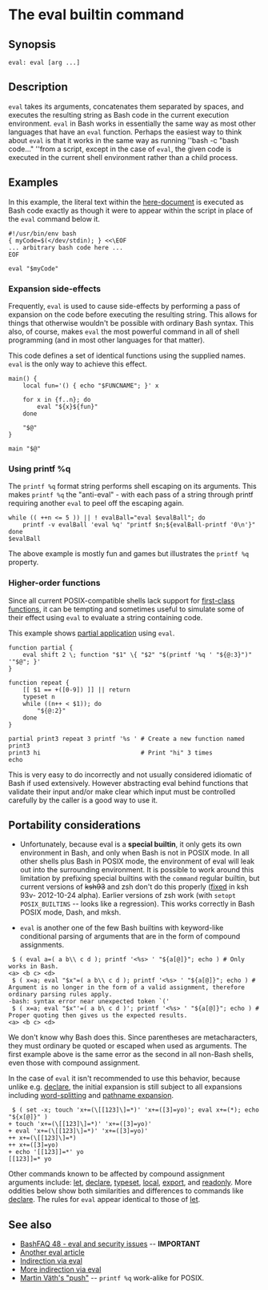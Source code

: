 # The eval builtin command

## Synopsis

    eval: eval [arg ...]

## Description

`eval` takes its arguments, concatenates them separated by spaces, and
executes the resulting string as Bash code in the current execution
environment. `eval` in Bash works in essentially the same way as most
other languages that have an `eval` function. Perhaps the easiest way to
think about `eval` is that it works in the same way as running ''bash -c
"bash code..." ''from a script, except in the case of `eval`, the given
code is executed in the current shell environment rather than a child
process.

## Examples

In this example, the literal text within the
[here-document](/syntax/redirection#here_documents) is executed as Bash
code exactly as though it were to appear within the script in place of
the `eval` command below it.

    #!/usr/bin/env bash
    { myCode=$(</dev/stdin); } <<\EOF
    ... arbitrary bash code here ...
    EOF

    eval "$myCode"

### Expansion side-effects

Frequently, `eval` is used to cause side-effects by performing a pass of
expansion on the code before executing the resulting string. This allows
for things that otherwise wouldn't be possible with ordinary Bash
syntax. This also, of course, makes `eval` the most powerful command in
all of shell programming (and in most other languages for that matter).

This code defines a set of identical functions using the supplied names.
`eval` is the only way to achieve this effect.

    main() {
        local fun='() { echo "$FUNCNAME"; }' x

        for x in {f..n}; do
            eval "${x}${fun}"
        done

        "$@"
    }

    main "$@"

### Using printf %q

The `printf %q` format string performs shell escaping on its arguments.
This makes `printf %q` the "anti-eval" - with each pass of a string
through printf requiring another `eval` to peel off the escaping again.

    while (( ++n <= 5 )) || ! evalBall="eval $evalBall"; do
        printf -v evalBall 'eval %q' "printf $n;${evalBall-printf '0\n'}"
    done
    $evalBall

The above example is mostly fun and games but illustrates the
`printf %q` property.

### Higher-order functions

Since all current POSIX-compatible shells lack support for [first-class
functions](http://en.wikipedia.org/wiki/First-class_function), it can be
tempting and sometimes useful to simulate some of their effect using
`eval` to evaluate a string containing code.

This example shows [partial
application](http://en.wikipedia.org/wiki/Partial_application) using
`eval`.

    function partial {
        eval shift 2 \; function "$1" \{ "$2" "$(printf '%q ' "${@:3}")" '"$@"; }'
    }

    function repeat {
        [[ $1 == +([0-9]) ]] || return
        typeset n
        while ((n++ < $1)); do
            "${@:2}"
        done
    }

    partial print3 repeat 3 printf '%s ' # Create a new function named print3
    print3 hi                            # Print "hi" 3 times
    echo

This is very easy to do incorrectly and not usually considered idiomatic
of Bash if used extensively. However abstracting eval behind functions
that validate their input and/or make clear which input must be
controlled carefully by the caller is a good way to use it.

## Portability considerations

- Unfortunately, because eval is a **special builtin**, it only gets its
  own environment in Bash, and only when Bash is not in POSIX mode. In
  all other shells plus Bash in POSIX mode, the environment of eval will
  leak out into the surrounding environment. It is possible to work
  around this limitation by prefixing special builtins with the
  `command` regular builtin, but current versions of ~~ksh93~~ and zsh
  don't do this properly
  ([fixed](http://article.gmane.org/gmane.comp.programming.tools.ast.devel/686)
  in ksh 93v- 2012-10-24 alpha). Earlier versions of zsh work (with
  `setopt POSIX_BUILTINS` -- looks like a regression). This works
  correctly in Bash POSIX mode, Dash, and mksh.

<!-- -->

- `eval` is another one of the few Bash builtins with keyword-like
  conditional parsing of arguments that are in the form of compound
  assignments.

<!-- -->

     $ ( eval a=( a b\\ c d ); printf '<%s> ' "${a[@]}"; echo ) # Only works in Bash.
    <a> <b c> <d>
     $ ( x=a; eval "$x"=( a b\\ c d ); printf '<%s> ' "${a[@]}"; echo ) # Argument is no longer in the form of a valid assignment, therefore ordinary parsing rules apply.
    -bash: syntax error near unexpected token `('
     $ ( x=a; eval "$x"'=( a b\ c d )'; printf '<%s> ' "${a[@]}"; echo ) # Proper quoting then gives us the expected results.
    <a> <b c> <d>

We don't know why Bash does this. Since parentheses are metacharacters,
they must ordinary be quoted or escaped when used as arguments. The
first example above is the same error as the second in all non-Bash
shells, even those with compound assignment.

In the case of `eval` it isn't recommended to use this behavior, because
unlike e.g. [declare](commands/builtin/declare), the initial expansion
is still subject to all expansions including
[word-splitting](syntax/expansion/wordsplit) and [pathname
expansion](syntax/expansion/glob).

     $ ( set -x; touch 'x+=(\[[123]\]=*)' 'x+=([3]=yo)'; eval x+=(*); echo "${x[@]}" )
    + touch 'x+=(\[[123]\]=*)' 'x+=([3]=yo)'
    + eval 'x+=(\[[123]\]=*)' 'x+=([3]=yo)'
    ++ x+=(\[[123]\]=*)
    ++ x+=([3]=yo)
    + echo '[[123]]=*' yo
    [[123]]=* yo

Other commands known to be affected by compound assignment arguments
include: [let](commands/builtin/let),
[declare](commands/builtin/declare),
[typeset](commands/builtin/typeset), [local](commands/builtin/local),
[export](commands/builtin/export), and
[readonly](commands/builtin/readonly). More oddities below show both
similarities and differences to commands like
[declare](commands/builtin/declare). The rules for `eval` appear
identical to those of [let](commands/builtin/let).

## See also

- [BashFAQ 48 - eval and security
  issues](http://mywiki.wooledge.org/BashFAQ/048) -- **IMPORTANT**
- [Another eval
  article](http://fvue.nl/wiki/Bash:_Why_use_eval_with_variable_expansion%3F)
- [Indirection via
  eval](http://mywiki.wooledge.org/BashFAQ/006#Assigning_indirect.2BAC8-reference_variables)
- [More indirection via
  eval](http://fvue.nl/wiki/Bash:_Passing_variables_by_reference)
- [Martin Väth's "push"](https://github.com/vaeth/push) -- `printf %q`
  work-alike for POSIX.
